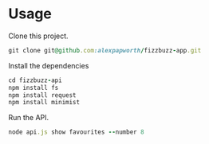 # Usage

Clone this project.

```ruby
git clone git@github.com:alexpapworth/fizzbuzz-app.git
```

Install the dependencies

```ruby
cd fizzbuzz-api
npm install fs
npm install request
npm install minimist
```

Run the API.

```ruby
node api.js show favourites --number 8
```